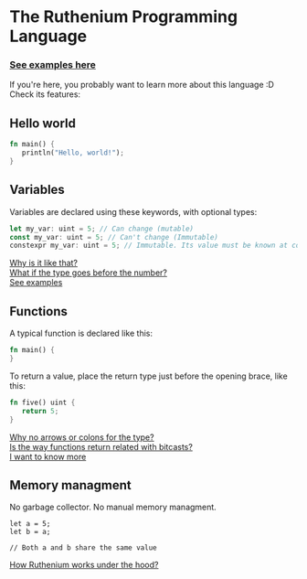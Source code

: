 # The Ruthenium Programming Language

### [See examples here](examples.md)

If you're here, you probably want to learn more about this language :D
Check its features:

## Hello world

```rust
fn main() {
   println("Hello, world!");
}
```

## Variables
Variables are declared using these keywords, with optional types:
```rust
let my_var: uint = 5; // Can change (mutable)
const my_var: uint = 5; // Can't change (Immutable)
constexpr my_var: uint = 5; // Immutable. Its value must be known at compilation time.
```

[Why is it like that?](variables.md#why-is-it-like-that)<br />
[What if the type goes before the number?](casts.md#bitcasts)<br />
[See examples](examples.md#variables)<br />

## Functions

A typical function is declared like this:

```rust
fn main() {
}
```

To return a value, place the return type just before the opening brace, like this:

```rust
fn five() uint {
   return 5;
}
```

[Why no arrows or colons for the type?](functions.md#functions-with-return)<br />
[Is the way functions return related with bitcasts?](functions.md#bitcasts)<br />
[I want to know more](functions.md)<br />

## Memory managment
No garbage collector. No manual memory managment.

```
let a = 5;
let b = a;

// Both a and b share the same value
```

[How Ruthenium works under the hood?]()



